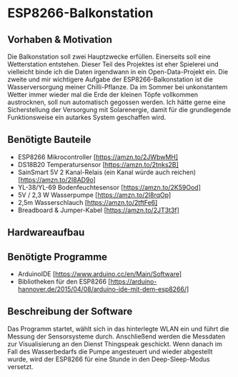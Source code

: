 # ESP8266-Balkonstation

## Vorhaben & Motivation

Die Balkonstation soll zwei Hauptzwecke erfüllen. Einerseits soll eine Wetterstation entstehen. Dieser Teil des Projektes ist eher Spielerei und vielleicht binde ich die Daten irgendwann in ein Open-Data-Projekt ein. Die zweite und mir wichtigere Aufgabe der ESP8266-Balkonstation ist die Wasserversorgung meiner Chilli-Pflanze. Da im Sommer bei unkonstantem Wetter immer wieder mal die Erde der kleinen Töpfe vollkommen austrocknen, soll nun automatisch gegossen werden. Ich hätte gerne eine Sicherstellung der Versorgung mit Solarenergie, damit für die grundlegende Funktionsweise ein autarkes System geschaffen wird.

## Benötigte Bauteile

- ESP8266 Mikrocontroller [https://amzn.to/2JWbwMH]
- DS18B20 Temperatursensor [https://amzn.to/2tnks2B]
- SainSmart 5V 2 Kanal-Relais (ein Kanal würde auch reichen) [https://amzn.to/2I8AD9o]
- YL-38/YL-69 Bodenfeuchtesensor [https://amzn.to/2K59Ood]
- 5V / 2,3 W Wasserpumpe [https://amzn.to/2I8rqOp]
- 2,5m Wasserschlauch [https://amzn.to/2tftFe6]
- Breadboard & Jumper-Kabel [https://amzn.to/2JT3t3f]

## Hardwareaufbau



## Benötigte Programme

- ArduinoIDE [https://www.arduino.cc/en/Main/Software]
- Bibliotheken für den ESP8266 [https://arduino-hannover.de/2015/04/08/arduino-ide-mit-dem-esp8266/]

## Beschreibung der Software

Das Programm startet, wählt sich in das hinterlegte WLAN ein und führt die Messung der Sensorsysteme durch. Anschließend werden die Messdaten zur Visualisierung an den Dienst Thingspeak geschickt. Wenn danach im Fall des Wasserbedarfs die Pumpe angesteuert und wieder abgestellt wurde, wird der ESP8266 für eine Stunde in den Deep-Sleep-Modus versetzt.
